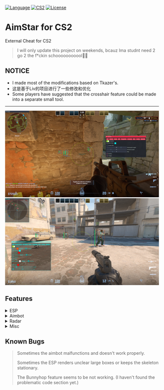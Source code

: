 [![Language](https://img.shields.io/badge/build-C++-blue?style=flat&label=Language)](https://en.wikipedia.org/wiki/C%2B%2B)
[![CS2](https://img.shields.io/badge/Game-CS2-red.svg?style=flat)](https://store.steampowered.com/app/730/CounterStrike_2/) 
[![License](https://img.shields.io/github/license/CowNowK/AimStarCS2.svg?style=flat)](LICENSE)
# AimStar for CS2
External Cheat for CS2

> I will only update this project on weekends, bcauz Ima studnt need 2 go 2 the f*ckin schooooooooool👎🏻

## NOTICE
- I made most of the modifications based on Tkazer's.
- 这是基于Liv的项目进行了一些修改和优化
- Some players have suggested that the crosshair feature could be made into a separate small tool.

***
![](/Image1.png)
![](/Image2.png)

## Features

<details>
<summary>ESP</summary>
  
- BoxESP
  
- BoneESP
  
- NameESP
  
- WeaponESP

- ~~SexyESP~~
  
- HealthBar
  
- SnapLine
  
- EyeRay

</details>

<details>
<summary>Aimbot</summary>

- Draw Fov

- Bone

- Smooth

- RCS

</details>

<details>
<summary>Radar</summary>

- Styles

- Radar Proportion

- Radar Range

- Radar Background

</details>

<details>
<summary>Misc</summary>
- Bunnyhop

- Triggerbot

- Custom Crosshair

- Headshot Line

- Team Check

- OBS Check

- Visibility Check

- Window Style

- Config Saver

</details>

## Known Bugs
> Sometimes the aimbot malfunctions and doesn't work properly.
> 
> Sometimes the ESP renders unclear large boxes or keeps the skeleton stationary.
>
> The Bunnyhop feature seems to be not working. (I haven't found the problematic code section yet.)
